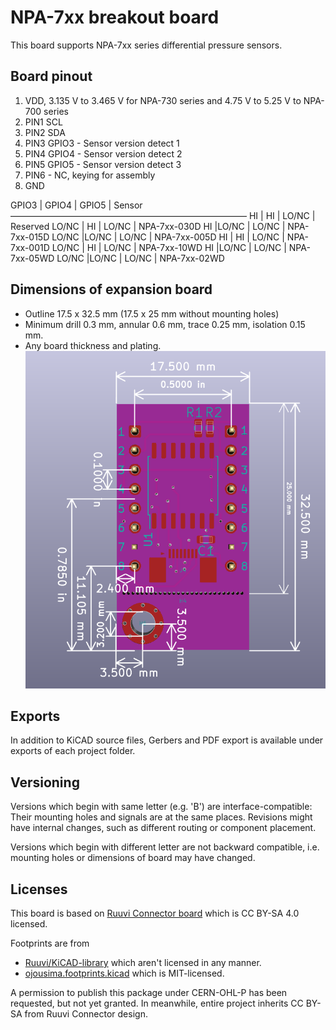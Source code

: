 # NPA-7xx breakout board 

This board supports NPA-7xx series differential pressure sensors. 

## Board pinout 

1) VDD, 3.135 V to 3.465 V for NPA-730 series and 4.75 V to 5.25 V to NPA-700 series
2) PIN1 SCL
3) PIN2 SDA
4) PIN3 GPIO3 - Sensor version detect 1
5) PIN4 GPIO4 - Sensor version detect 2
6) PIN5 GPIO5 - Sensor version detect 3
7) PIN6 - NC, keying for assembly
8) GND

GPIO3 | GPIO4 | GPIO5 | Sensor
———————————————————————————
HI    | HI    | LO/NC | Reserved
LO/NC | HI    | LO/NC | NPA-7xx-030D 
HI    |LO/NC  | LO/NC | NPA-7xx-015D
LO/NC |LO/NC  | LO/NC | NPA-7xx-005D
HI    | HI    | LO/NC | NPA-7xx-001D
LO/NC | HI    | LO/NC | NPA-7xx-10WD
HI    |LO/NC  | LO/NC | NPA-7xx-05WD
LO/NC |LO/NC  | LO/NC | NPA-7xx-02WD

## Dimensions of expansion board

* Outline 17.5 x 32.5 mm (17.5 x 25 mm without mounting holes)
* Minimum drill 0.3 mm, annular 0.6 mm, trace 0.25 mm, isolation 0.15 mm.
* Any board thickness and plating.
![NPA-7XX breakout](breakout.png)

## Exports
In addition to KiCAD source files, Gerbers and PDF export is available under exports of
each project folder.

## Versioning
Versions which begin with same letter (e.g. 'B') are interface-compatible: Their mounting holes
and signals are at the same places. Revisions might have internal changes, such as different routing or
component placement.

Versions which begin with different letter are not backward compatible, i.e. mounting holes or dimensions of board
may have changed. 

## Licenses

This board is based on [Ruuvi Connector board](https://github.com/ruuvi/connector) which is
CC BY-SA 4.0 licensed. 

Footprints are from 
 * [Ruuvi/KiCAD-library](https://www.ohwr.org/project/cernohl/wikis/uploads/8a6b5d01f71c207c49493e4d114d61e6/cern_ohl_p_v2_howto.pdf) 
which aren't licensed in any manner.
 * [ojousima.footprints.kicad](https://github.com/ojousima/ojousima.footprints.kicad/tree/0481a381fbb01a2b40545e94f72d81239064c85a) which is MIT-licensed.

A permission to publish this package under CERN-OHL-P has been requested, but not yet granted. In meanwhile, entire project inherits 
CC BY-SA from Ruuvi Connector design.
